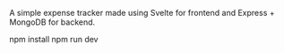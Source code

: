 A simple expense tracker made using Svelte for frontend and Express + MongoDB for backend.

npm install 
npm run dev 
